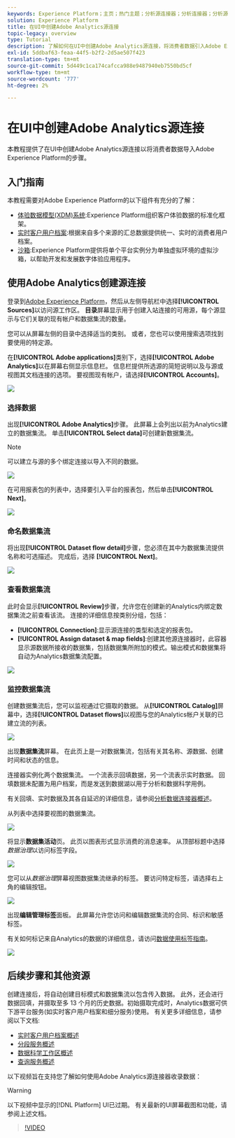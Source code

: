 ```yaml
---
keywords: Experience Platform；主页；热门主题；分析源连接器；分析连接器；分析源；分析
solution: Experience Platform
title: 在UI中创建Adobe Analytics源连接
topic-legacy: overview
type: Tutorial
description: 了解如何在UI中创建Adobe Analytics源连接，将消费者数据引入Adobe Experience Platform。
exl-id: 5ddbaf63-feaa-44f5-b2f2-2d5ae507f423
translation-type: tm+mt
source-git-commit: 5d449c1ca174cafcca988e9487940eb7550bd5cf
workflow-type: tm+mt
source-wordcount: '777'
ht-degree: 2%

---
```


# 在UI中创建Adobe Analytics源连接

本教程提供了在UI中创建Adobe Analytics源连接以将消费者数据导入Adobe Experience Platform的步骤。

## 入门指南

本教程需要对Adobe Experience Platform的以下组件有充分的了解：

* [体验数据模型(XDM)系统](../../../../../xdm/home.md):Experience Platform组织客户体验数据的标准化框架。
* [实时客户用户档案](../../../../../profile/home.md):根据来自多个来源的汇总数据提供统一、实时的消费者用户档案。
* [沙箱](../../../../../sandboxes/home.md):Experience Platform提供将单个平台实例分为单独虚拟环境的虚拟沙箱，以帮助开发和发展数字体验应用程序。

## 使用Adobe Analytics创建源连接

登录到[Adobe Experience Platform](https://platform.adobe.com)，然后从左侧导航栏中选择&#x200B;**[!UICONTROL Sources]**&#x200B;以访问源工作区。 **目录**&#x200B;屏幕显示用于创建入站连接的可用源，每个源显示与它们关联的现有帐户和数据集流的数量。

您可以从屏幕左侧的目录中选择适当的类别。 或者，您也可以使用搜索选项找到要使用的特定源。

在&#x200B;**[!UICONTROL Adobe applications]**&#x200B;类别下，选择&#x200B;**[!UICONTROL Adobe Analytics]**&#x200B;以在屏幕右侧显示信息栏。 信息栏提供所选源的简短说明以及与源或视图其文档连接的选项。 要视图现有帐户，请选择&#x200B;**[!UICONTROL Accounts]**。

![](../../../../images/tutorials/create/analytics/catalog.png)

### 选择数据

出现&#x200B;**[!UICONTROL Adobe Analytics]**&#x200B;步骤。 此屏幕上会列出以前为Analytics建立的数据集流。 单击&#x200B;**[!UICONTROL Select data]**&#x200B;可创建新数据集流。

>[!NOTE]
>
>可以建立与源的多个绑定连接以导入不同的数据。

![](../../../../images/tutorials/create/analytics/dataset-flows.png)

<!---Analytics report suites can be configured for one sandbox at a time. To import the same report suite into a different sandbox, the dataset flow will have to be deleted and instantiated again via configuration for a different sandbox.--->

在可用报表包的列表中，选择要引入平台的报表包，然后单击&#x200B;**[!UICONTROL Next]**。

![](../../../../images/tutorials/create/analytics/select-data.png)

### 命名数据集流

将出现&#x200B;**[!UICONTROL Dataset flow detail]**&#x200B;步骤，您必须在其中为数据集流提供名称和可选描述。 完成后，选择 **[!UICONTROL Next]**。

![](../../../../images/tutorials/create/analytics/dataset-flow-detail.png)

### 查看数据集流

此时会显示&#x200B;**[!UICONTROL Review]**&#x200B;步骤，允许您在创建新的Analytics内绑定数据集流之前查看该流。 连接的详细信息按类别分组，包括：

* **[!UICONTROL Connection]**:显示源连接的类型和选定的报表包。
* **[!UICONTROL Assign dataset & map fields]**:创建其他源连接器时，此容器显示源数据所接收的数据集，包括数据集所附加的模式。输出模式和数据集将自动为Analytics数据集流配置。

![](../../../../images/tutorials/create/analytics/review.png)

### 监控数据集流

创建数据集流后，您可以监视通过它摄取的数据。 从&#x200B;**[!UICONTROL Catalog]**&#x200B;屏幕中，选择&#x200B;**[!UICONTROL Dataset flows]**&#x200B;以视图与您的Analytics帐户关联的已建立流的列表。

![](../../../../images/tutorials/create/analytics/catalog-dataset-flows.png)

出现&#x200B;**数据集流**&#x200B;屏幕。 在此页上是一对数据集流，包括有关其名称、源数据、创建时间和状态的信息。

连接器实例化两个数据集流。 一个流表示回填数据，另一个流表示实时数据。 回填数据未配置为用户档案，而是发送到数据湖以用于分析和数据科学用例。

有关回填、实时数据及其各自延迟的详细信息，请参阅[分析数据连接器概述](../../../../connectors/adobe-applications/analytics.md)。

从列表中选择要视图的数据集流。

![](../../../../images/tutorials/create/analytics/backfill.png)

将显示&#x200B;**数据集活动**&#x200B;页。 此页以图表形式显示消费的消息速率。 从顶部标题中选择&#x200B;*数据治理*&#x200B;以访问标签字段。

![](../../../../images/tutorials/create/analytics/batches.png)

您可以从&#x200B;*数据治理*&#x200B;屏幕视图数据集流继承的标签。 要访问特定标签，请选择右上角的编辑按钮。

![](../../../../images/tutorials/create/analytics/data-gov.png)

出现&#x200B;**编辑管理标签**&#x200B;面板。 此屏幕允许您访问和编辑数据集流的合同、标识和敏感标签。

有关如何标记来自Analytics的数据的详细信息，请访问[数据使用标签指南](../../../../../data-governance/labels/user-guide.md)。

![](../../../../images/tutorials/create/analytics/labels.png)

## 后续步骤和其他资源

创建连接后，将自动创建目标模式和数据集流以包含传入数据。 此外，还会进行数据回填，并摄取至多 13 个月的历史数据。初始摄取完成时，Analytics数据可供下游平台服务(如实时客户用户档案和细分服务)使用。 有关更多详细信息，请参阅以下文档:

* [实时客户用户档案概述](../../../../../profile/home.md)
* [分段服务概述](../../../../../segmentation/home.md)
* [数据科学工作区概述](../../../../../data-science-workspace/home.md)
* [查询服务概述](../../../../../query-service/home.md)

以下视频旨在支持您了解如何使用Adobe Analytics源连接器收录数据：

>[!WARNING]
>
> 以下视频中显示的[!DNL Platform] UI已过期。 有关最新的UI屏幕截图和功能，请参阅上述文档。

>[!VIDEO](https://video.tv.adobe.com/v/29687?quality=12&learn=on)
